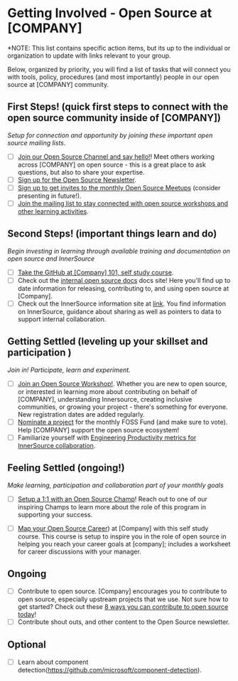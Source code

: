 # Getting Involved - Open Source at [COMPANY]
*NOTE: This list contains specific action items, but its up to the individual or organization to update with links relevant to your group.

Below, organized by priority,  you will find a list of tasks that will connect you with tools, policy, procedures (and most importantly) people in our open source at [COMPANY] community. 
  
## First Steps! (quick first steps to connect with the open source community inside of [COMPANY]) 
*Setup for connection and opportunity by joining these important open source mailing lists*. 

- [ ]  [Join our Open Source  Channel and say hello!]()!  Meet others working across [COMPANY] on open source - this is a great place to ask questions, but also to share your expertise.   
- [ ]  [Sign up for the Open Source Newsletter](). 
- [ ] [Sign up to get invites to the monthly Open Source Meetups]() (consider presenting in future!). 
- [ ] [Join the mailing list to stay connected with open source workshops and other learning activities](). 
  
## Second Steps! (important things learn and do) 
*Begin investing in learning through available training and documentation on open source and InnerSource*

- [ ] [Take the GitHub at [Company] 101, self study course](). 
- [ ] Check out the [internal open source docs]() docs site!  Here you'll find up to date information for releasing, contributing to, and using open source at [Company]. 
- [ ] Check out the InnerSource information site at [link](). You find information on InnerSource, guidance about sharing as well as pointers to data to support internal collaboration. 

## Getting Settled (leveling up your skillset and participation ) 
*Join in! Participate, learn and experiment.*

- [ ] [Join an Open Source Workshop!](). Whether you are new to open source, or interested in learning more about contributing on behalf of [COMPANY], understanding Innersource,  creating inclusive communities, or growing your project - there's something for everyone.  New registration dates are added regularly.  
- [ ] [Nominate a project](https://github.com/microsoft/foss-fund/blob/main/README.md) for the monthly FOSS Fund (and make sure to vote).  Help [COMPANY] support the open source ecosystem! 
- [ ] Familiarize yourself with [Engineering Productivity metrics for InnerSource collaboration](). 

## Feeling Settled (ongoing!) 
*Make learning, participation and collaboration part of your monthly goals*

- [ ] [Setup a 1:1 with an Open Source Champ]()! Reach out to one of our inspiring Champs to learn more about the role of this program in supporting your success.
- [ ] [Map your Open Source Career](https://github.com/emmairwin/OSPO-Courses/tree/main/mapping-your-oss-career)) at [Company] with this self study course. This course is setup to inspire you in the role of open source in helping you reach your career goals at [company]; includes a worksheet for career discussions with your manager. 


## Ongoing 

- [ ] Contribute to open source. [Company]  encourages you to contribute to open source, especially upstream projects that we use. Not sure how to get started? Check out these [8 ways you can contribute to open source today](https://github.com/microsoft-sponsorships/microsoft-foss-fund/blob/main/assets/8-ways-to-contribute.md)! 
- [ ] Contribute shout outs, and other content to the Open Source newsletter. 

## Optional
- [ ] Learn about component detection(https://github.com/microsoft/component-detection).

